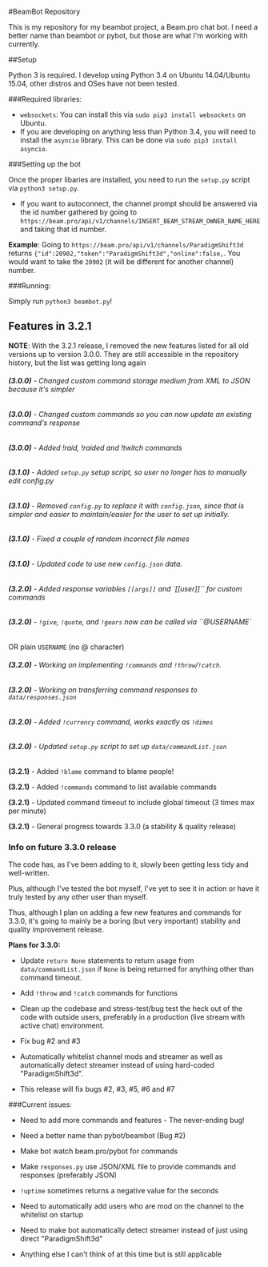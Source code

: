 #BeamBot Repository

This is my repository for my beambot project, a Beam.pro chat bot. I need a better name than beambot or pybot, but those are what I'm working with currently.

##Setup

Python 3 is required. I develop using Python 3.4 on Ubuntu 14.04/Ubuntu 15.04, other distros and OSes have not been tested.

###Required libraries:

* `websockets`: You can install this via `sudo pip3 install websockets` on Ubuntu.
* If you are developing on anything less than Python 3.4, you will need to install the `asyncio` library. This can be done via `sudo pip3 install asyncio`.

###Setting up the bot

Once the proper libaries are installed, you need to run the `setup.py` script via `python3 setup.py`.

* If you want to autoconnect, the channel prompt should be answered via the id number gathered by going to `https://beam.pro/api/v1/channels/INSERT_BEAM_STREAM_OWNER_NAME_HERE` and taking that id number.

**Example**: Going to `https://beam.pro/api/v1/channels/ParadigmShift3d` returns `{"id":20902,"token":"ParadigmShift3d","online":false,`. You would want to take the `20902` (it will be different for another channel) number.

###Running:

Simply run `python3 beambot.py`!

## Features in 3.2.1

**NOTE**: With the 3.2.1 release, I removed the new features listed for all old versions up to version 3.0.0. They are still accessible in the repository history, but the list was getting long again

###### **(3.0.0)** - Changed custom command storage medium from XML to JSON because it's simpler

###### **(3.0.0)** - Changed custom commands so you can now update an existing command's response

###### **(3.0.0)** - Added !raid, !raided and !twitch commands

###### **(3.1.0)**	- Added `setup.py` setup script, so user no longer has to manually edit config.py

###### **(3.1.0)** - Removed `config.py` to replace it with `config.json`, since that is simpler and easier to maintain/easier for the user to set up initially.

###### **(3.1.0)** - Fixed a couple of random incorrect file names

###### **(3.1.0)** - Updated code to use new `config.json` data.

###### **(3.2.0)** - Added response variables `[[args]]` and `[[user]]`` for custom commands

###### **(3.2.0)** - `!give`, `!quote`, and `!gears` now can be called via ``@USERNAME`
OR plain `USERNAME` (no @ character)

###### **(3.2.0)** - Working on implementing `!commands` and `!throw`/`!catch`.

###### **(3.2.0)** - Working on transferring command responses to `data/responses.json`

###### **(3.2.0)** - Added `!currency` command, works exactly as `!dimes`

###### **(3.2.0)** - Updated `setup.py` script to set up `data/commandList.json`

**(3.2.1)** - Added `!blame` command to blame people!

**(3.2.1)** - Added `!commands` command to list available commands

**(3.2.1)** - Updated command timeout to include global timeout (3 times max per minute)

**(3.2.1)** - General progress towards 3.3.0 (a stability & quality release)

### Info on future 3.3.0 release

The code has, as I've been adding to it, slowly been getting less tidy and well-written.

Plus, although I've tested the bot myself, I've yet to see it in action or have it truly tested by any other user than myself.

Thus, although I plan on adding a few new features and commands for 3.3.0, it's going to mainly be a boring (but very important) stability and quality improvement release.

**Plans for 3.3.0:**

* Update `return None` statements to return usage from `data/commandList.json` if `None` is being returned for anything other than command timeout.

* Add `!throw` and `!catch` commands for functions

* Clean up the codebase and stress-test/bug test the heck out of the code with outside users, preferably in a production (live stream with active chat) environment.

* Fix bug #2 and #3

* Automatically whitelist channel mods and streamer as well as automatically detect streamer instead of using hard-coded "ParadigmShift3d".

* This release will fix bugs #2, #3, #5, #6 and #7

###Current issues:

* Need to add more commands and features - The never-ending bug!

* Need a better name than pybot/beambot (Bug #2)

* Make bot watch beam.pro/pybot for commands

* Make `responses.py` use JSON/XML file to provide commands and responses (preferably JSON)

* `!uptime` sometimes returns a negative value for the seconds

* Need to automatically add users who are mod on the channel to the whitelist on startup

* Need to make bot automatically detect streamer instead of just using direct "ParadigmShift3d"

* Anything else I can't think of at this time but is still applicable
